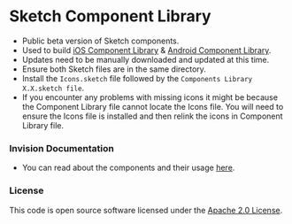 # Sketch Component Library

- Public beta version of Sketch components.
- Used to build [iOS Component Library](https://github.com/hmrc/ios-components) & [Android Component Library](https://github.com/hmrc/android-components).
- Updates need to be manually downloaded and updated at this time. 
- Ensure both Sketch files are in the same directory.
- Install the `Icons.sketch` file followed by the `Components Library X.X.sketch file`.
- If you encounter any problems with missing icons it might be because the Component Library file cannot locate the Icons file. You will need to ensure the Icons file is installed and then relink the icons in Component Library file.

### Invision Documentation
- You can read about the components and their usage [here](https://hmrc.invisionapp.com/console/share/EXOVJCPYDPN).
### License

This code is open source software licensed under the [Apache 2.0 License]("http://www.apache.org/licenses/LICENSE-2.0.html").
